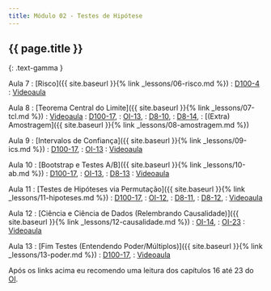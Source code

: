 ```yaml
---
title: Módulo 02 - Testes de Hipótese
---
```


## {{ page.title }}
{: .text-gamma }

Aula 7
: [Risco]({{ site.baseurl }}{% link _lessons/06-risco.md %})
  : [D100-4](https://learningds.org/ch/04/modeling_intro.html)
: [Videoaula](https://www.youtube.com/playlist?list=PL4B0y0yqpKCI-QQDnMN739YgyP2lQ78WH)

Aula 8
: [Teorema Central do Limite]({{ site.baseurl }}{% link _lessons/07-tcl.md %})
: [Videoaula](https://www.youtube.com/playlist?list=PL4B0y0yqpKCJTfEuPbRXfb8UcH1Z_Tbjt)
  : [D100-17](https://learningds.org/ch/17/inf_pred_gen_intro.html),
  : [OI-13](https://openintro-ims.netlify.app/foundations-mathematical.html),
  : [D8-10](https://www.inferentialthinking.com/chapters/10/Sampling_and_Empirical_Distributions.html),
  : [D8-14](https://www.inferentialthinking.com/chapters/14/Why_the_Mean_Matters.html),
: [(Extra) Amostragem]({{ site.baseurl }}{% link _lessons/08-amostragem.md %})

Aula 9
: [Intervalos de Confiança]({{ site.baseurl }}{% link _lessons/09-ics.md %})
  : [D100-17](https://learningds.org/ch/17/inf_pred_gen_intro.html),
  : [OI-13](https://openintro-ims.netlify.app/foundations-mathematical.html)
: [Videoaula](https://www.youtube.com/playlist?list=PL4B0y0yqpKCKSlU6M0AGEMz6PG9Fll7WW)

Aula 10
: [Bootstrap e Testes A/B]({{ site.baseurl }}{% link _lessons/10-ab.md %})
  : [D100-17](https://learningds.org/ch/17/inf_pred_gen_intro.html),
  : [OI-13](https://openintro-ims.netlify.app/foundations-bootstrapping.html),
  : [D8-13](https://www.inferentialthinking.com/chapters/13/Estimation.html)
: [Videoaula](https://www.youtube.com/playlist?list=PL4B0y0yqpKCIALxnvBUBz6OEWPeDYEZSd)

Aula 11
: [Testes de Hipóteses via Permutação]({{ site.baseurl }}{% link _lessons/11-hipoteses.md %})
  : [D100-17](https://learningds.org/ch/17/inf_pred_gen_intro.html),
  : [OI-12](https://openintro-ims.netlify.app/foundations-randomization.html),
  : [D8-11](https://www.inferentialthinking.com/chapters/11/Testing_Hypotheses.html),
  : [D8-12](https://www.inferentialthinking.com/chapters/12/Comparing_Two_Samples.html),
: [Videoaula](https://www.youtube.com/playlist?list=PL4B0y0yqpKCLXYzhcdDEUby8280aCyCsl)

Aula 12
: [Ciência e Ciência de Dados (Relembrando Causalidade)]({{ site.baseurl }}{% link _lessons/12-causalidade.md %})
  : [OI-14](https://openintro-ims.netlify.app/foundations-applications.html),
  : [OI-23](https://openintro-ims.netlify.app/inference-applications.html)
: [Videoaula](https://www.youtube.com/playlist?list=PL4B0y0yqpKCLFtqPq8nl_OCrVlZHsAoeC)

Aula 13
: [Fim Testes (Entendendo Poder/Múltiplos)]({{ site.baseurl }}{% link _lessons/13-poder.md %})
  : [D100-17](https://learningds.org/ch/17/inf_pred_gen_intro.html),
: [Videoaula](https://www.youtube.com/playlist?list=PL4B0y0yqpKCLS5laDUoNKh2pgp7CF3juU)

Após os links acima eu recomendo uma leitura dos capítulos
16 até 23 do [OI](https://openintro-ims.netlify.app).
